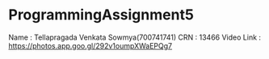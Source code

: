 # ProgrammingAssignment5
Name : Tellapragada Venkata Sowmya(700741741) CRN : 13466 
Video Link : 
https://photos.app.goo.gl/292v1oumpXWaEPQg7
